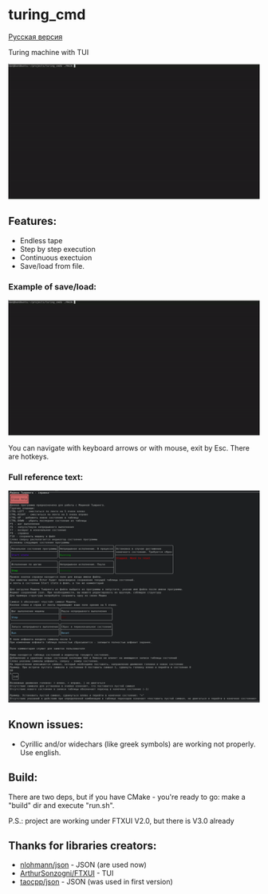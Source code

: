 # turing_cmd

[Русская версия](README.md)

Turing machine with TUI

![1.gif](forReadme/1.gif)

## Features:
- Endless tape
- Step by step execution
- Continuous exectuion
- Save/load from file.

### Example of save/load:
![2.gif](forReadme/2.gif)

You can navigate with keyboard arrows or with mouse, exit by Esc. There are hotkeys.

### Full reference text:
![3.png](forReadme/3.png) 

## Known issues:
- Cyrillic and/or widechars (like greek symbols) are working not properly. Use english.

## Build:
There are two deps, but if you have CMake - you're ready to go: make a "build" dir and execute "run.sh".

P.S.: project are working under FTXUI V2.0, but there is V3.0 already

## Thanks for libraries creators:
- [nlohmann/json](https://github.com/nlohmann/json) - JSON (are used now)
- [ArthurSonzogni/FTXUI](https://github.com/ArthurSonzogni/FTXUI) - TUI
- [taocpp/json](https://github.com/taocpp/json) - JSON (was used in first version)